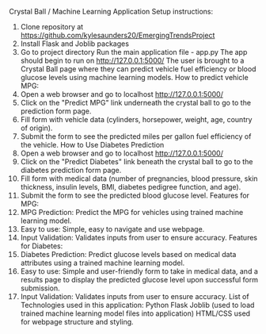Crystal Ball / Machine Learning Application
Setup instructions:
1.	Clone repository at https://github.com/kylesaunders20/EmergingTrendsProject 
2.	Install Flask and Joblib packages
3.	Go to project directory
Run the main application file - app.py
The app should begin to run on http://127.0.0.1:5000/
The user is brought to a Crystal Ball page where they can predict vehicle fuel efficiency or blood glucose levels using machine learning models.
How to predict vehicle MPG:
1.	Open a web browser and go to localhost http://127.0.0.1:5000/
2.	Click on the "Predict MPG" link underneath the crystal ball to go to the prediction form page.
3.	Fill form with vehicle data (cylinders, horsepower, weight, age, country of origin).
4.	Submit the form to see the predicted miles per gallon fuel efficiency of the vehicle.
How to Use Diabetes Prediction
1.	Open a web browser and go to localhost http://127.0.0.1:5000/
2.	Click on the "Predict Diabetes" link beneath the crystal ball to go to the diabetes prediction form page.
3.	Fill form with medical data (number of pregnancies, blood pressure, skin thickness, insulin levels, BMI, diabetes pedigree function, and age).
4.	Submit the form to see the predicted blood glucose level.
Features for MPG:
1.	MPG Prediction: Predict the MPG for vehicles using trained machine learning model.
2.	Easy to use: Simple, easy to navigate and use webpage.
3.	Input Validation: Validates inputs from user to ensure accuracy.
Features for Diabetes:
1.	Diabetes Prediction: Predict glucose levels based on medical data attributes using a trained machine learning model.
2.	Easy to use: Simple and user-friendly form to take in medical data, and a results page to display the predicted glucose level upon successful form submission.
3.	Input Validation: Validates inputs from user to ensure accuracy.
List of Technologies used in this application:
Python
Flask
Joblib (used to load trained machine learning model files into application)
HTML/CSS used for webpage structure and styling.
